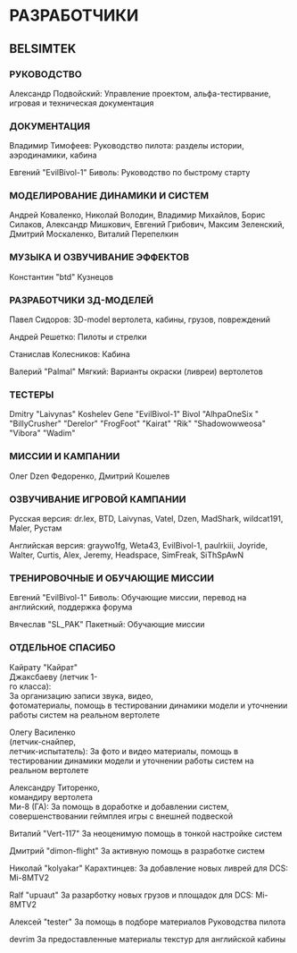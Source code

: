 # РАЗРАБОТЧИКИ

## BELSIMTEK

### РУКОВОДСТВО

Александр Подвойский: 
Управление проектом, альфа-тестирвание,
игровая и техническая документация

### ДОКУМЕНТАЦИЯ

Владимир Тимофеев: 
Руководство пилота: разделы истории,
аэродинамики, кабина

Евгений "EvilBivol-1" Биволь: Руководство по быстрому старту


### МОДЕЛИРОВАНИЕ ДИНАМИКИ И СИСТЕМ

Андрей Коваленко, Николай Володин, Владимир Михайлов, Борис Силаков,
Александр Мишкович, Евгений Грибович, Максим Зеленский, Дмитрий
Москаленко, Виталий Перепелкин


### МУЗЫКА И ОЗВУЧИВАНИЕ ЭФФЕКТОВ

Константин "btd" Кузнецов


### РАЗРАБОТЧИКИ 3Д-МОДЕЛЕЙ

Павел Сидоров: 3D-model вертолета,
кабины, грузов,
повреждений

Андрей Решетко: Пилоты и стрелки

Станислав Колесников: Кабина

Валерий "Palmal" Мягкий: Варианты окраски (ливреи)
вертолетов


### ТЕСТЕРЫ

Dmitry "Laivynas" Koshelev
Gene "EvilBivol-1" Bivol
"AlhpaOneSix "
"BillyCrusher"
"Derelor"
"FrogFoot"
"Kairat"
"Rik"
"Shadowowweosa"
"Vibora"
"Wadim"

### МИССИИ И КАМПАНИИ

Олег Dzen Федоренко, Дмитрий Кошелев

### ОЗВУЧИВАНИЕ ИГРОВОЙ КАМПАНИИ

Русская версия:
dr.lex, BTD, Laivynas, Vatel, Dzen, MadShark, wildcat191, Maler, Рустам

Английская версия:
graywo1fg, Weta43, EvilBivol-1, paulrkiii, Joyride, Walter, Curtis, Alex, Jeremy,
Headspace, SimFreak, SiThSpAwN


### ТРЕНИРОВОЧНЫЕ И ОБУЧАЮЩИЕ МИССИИ

Евгений "EvilBivol-1" Биволь: Обучающие миссии, перевод на
английский, поддержка форума

Вячеслав "SL_PAK" Пакетный: Обучающие миссии


### ОТДЕЛЬНОЕ СПАСИБО

Кайрату "Кайрат"       
Джаксбаеву (летчик 1-  
го класса):  
За организацию записи звука, видео,                       
 фотоматериалы, помощь в тестировании
 динамики модели и уточнении работы систем на
реальном вертолете


Олегу Василенко    
(летчик-снайпер,   
летчик-испытатель): 
За фото и видео материалы, помощь в
тестировании динамики модели и уточнении
работы систем на реальном вертолете


Александру Титоренко,  
командиру вертолета    
Ми-8 (ГА):
За помощь в доработке и добавлении систем,
совершенствовании геймплея игры с внешней
подвеской
 

Виталий "Vert-117" За неоценимую помощь в тонкой настройке
систем

Дмитрий "dimon-flight" За активную помощь в разработке систем

Николай "kolyakar" Карахтинцев: За добавление новых ливрей для DCS: Mi-8MTV2

Ralf "upuaut" За разарботку новых грузов и площадок для
DCS: Mi-8MTV2

Алексей "tester" За помощь в подборе материалов Руководства
пилота

devrim За предоставленные материалы текстур для
английской кабины

